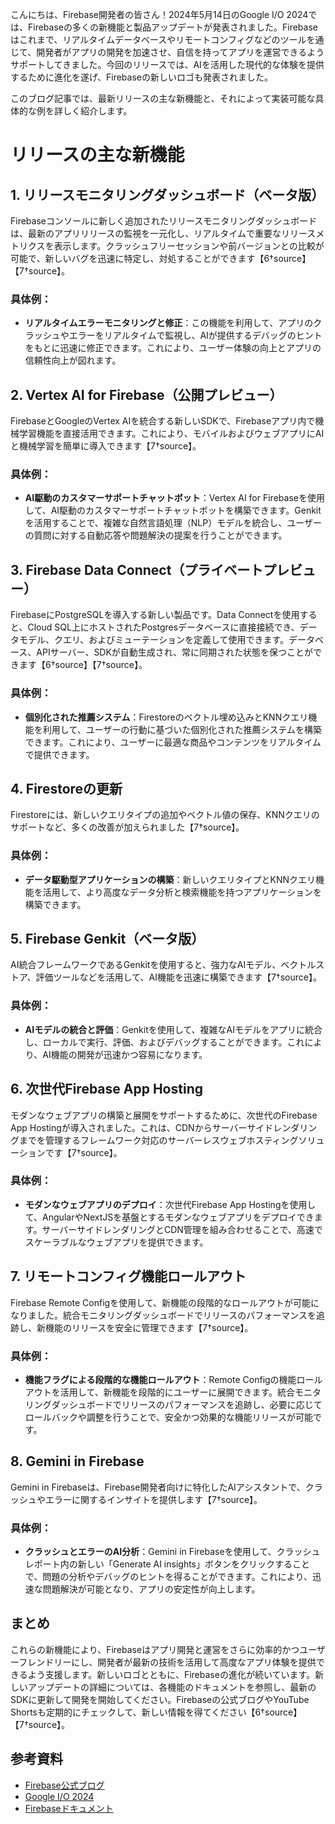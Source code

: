 こんにちは、Firebase開発者の皆さん！2024年5月14日のGoogle I/O 2024では、Firebaseの多くの新機能と製品アップデートが発表されました。Firebaseはこれまで、リアルタイムデータベースやリモートコンフィグなどのツールを通じて、開発者がアプリの開発を加速させ、自信を持ってアプリを運営できるようサポートしてきました。今回のリリースでは、AIを活用した現代的な体験を提供するために進化を遂げ、Firebaseの新しいロゴも発表されました。

このブログ記事では、最新リリースの主な新機能と、それによって実装可能な具体的な例を詳しく紹介します。

# リリースの主な新機能

## 1. リリースモニタリングダッシュボード（ベータ版）
Firebaseコンソールに新しく追加されたリリースモニタリングダッシュボードは、最新のアプリリリースの監視を一元化し、リアルタイムで重要なリリースメトリクスを表示します。クラッシュフリーセッションや前バージョンとの比較が可能で、新しいバグを迅速に特定し、対処することができます【6†source】【7†source】。

### 具体例：
- **リアルタイムエラーモニタリングと修正**：この機能を利用して、アプリのクラッシュやエラーをリアルタイムで監視し、AIが提供するデバッグのヒントをもとに迅速に修正できます。これにより、ユーザー体験の向上とアプリの信頼性向上が図れます。

## 2. Vertex AI for Firebase（公開プレビュー）
FirebaseとGoogleのVertex AIを統合する新しいSDKで、Firebaseアプリ内で機械学習機能を直接活用できます。これにより、モバイルおよびウェブアプリにAIと機械学習を簡単に導入できます【7†source】。

### 具体例：
- **AI駆動のカスタマーサポートチャットボット**：Vertex AI for Firebaseを使用して、AI駆動のカスタマーサポートチャットボットを構築できます。Genkitを活用することで、複雑な自然言語処理（NLP）モデルを統合し、ユーザーの質問に対する自動応答や問題解決の提案を行うことができます。

## 3. Firebase Data Connect（プライベートプレビュー）
FirebaseにPostgreSQLを導入する新しい製品です。Data Connectを使用すると、Cloud SQL上にホストされたPostgresデータベースに直接接続でき、データモデル、クエリ、およびミューテーションを定義して使用できます。データベース、APIサーバー、SDKが自動生成され、常に同期された状態を保つことができます【6†source】【7†source】。

### 具体例：
- **個別化された推薦システム**：Firestoreのベクトル埋め込みとKNNクエリ機能を利用して、ユーザーの行動に基づいた個別化された推薦システムを構築できます。これにより、ユーザーに最適な商品やコンテンツをリアルタイムで提供できます。

## 4. Firestoreの更新
Firestoreには、新しいクエリタイプの追加やベクトル値の保存、KNNクエリのサポートなど、多くの改善が加えられました【7†source】。

### 具体例：
- **データ駆動型アプリケーションの構築**：新しいクエリタイプとKNNクエリ機能を活用して、より高度なデータ分析と検索機能を持つアプリケーションを構築できます。

## 5. Firebase Genkit（ベータ版）
AI統合フレームワークであるGenkitを使用すると、強力なAIモデル、ベクトルストア、評価ツールなどを活用して、AI機能を迅速に構築できます【7†source】。

### 具体例：
- **AIモデルの統合と評価**：Genkitを使用して、複雑なAIモデルをアプリに統合し、ローカルで実行、評価、およびデバッグすることができます。これにより、AI機能の開発が迅速かつ容易になります。

## 6. 次世代Firebase App Hosting
モダンなウェブアプリの構築と展開をサポートするために、次世代のFirebase App Hostingが導入されました。これは、CDNからサーバーサイドレンダリングまでを管理するフレームワーク対応のサーバーレスウェブホスティングソリューションです【7†source】。

### 具体例：
- **モダンなウェブアプリのデプロイ**：次世代Firebase App Hostingを使用して、AngularやNextJSを基盤とするモダンなウェブアプリをデプロイできます。サーバーサイドレンダリングとCDN管理を組み合わせることで、高速でスケーラブルなウェブアプリを提供できます。

## 7. リモートコンフィグ機能ロールアウト
Firebase Remote Configを使用して、新機能の段階的なロールアウトが可能になりました。統合モニタリングダッシュボードでリリースのパフォーマンスを追跡し、新機能のリリースを安全に管理できます【7†source】。

### 具体例：
- **機能フラグによる段階的な機能ロールアウト**：Remote Configの機能ロールアウトを活用して、新機能を段階的にユーザーに展開できます。統合モニタリングダッシュボードでリリースのパフォーマンスを追跡し、必要に応じてロールバックや調整を行うことで、安全かつ効果的な機能リリースが可能です。

## 8. Gemini in Firebase
Gemini in Firebaseは、Firebase開発者向けに特化したAIアシスタントで、クラッシュやエラーに関するインサイトを提供します【7†source】。

### 具体例：
- **クラッシュとエラーのAI分析**：Gemini in Firebaseを使用して、クラッシュレポート内の新しい「Generate AI insights」ボタンをクリックすることで、問題の分析やデバッグのヒントを得ることができます。これにより、迅速な問題解決が可能となり、アプリの安定性が向上します。

## まとめ
これらの新機能により、Firebaseはアプリ開発と運営をさらに効率的かつユーザーフレンドリーにし、開発者が最新の技術を活用して高度なアプリ体験を提供できるよう支援します。新しいロゴとともに、Firebaseの進化が続いています。新しいアップデートの詳細については、各機能のドキュメントを参照し、最新のSDKに更新して開発を開始してください。Firebaseの公式ブログやYouTube Shortsも定期的にチェックして、新しい情報を得てください【6†source】【7†source】。

## 参考資料
- [Firebase公式ブログ](https://firebase.blog/)
- [Google I/O 2024](https://io.google/2024/program/)
- [Firebaseドキュメント](https://firebase.google.com/docs)